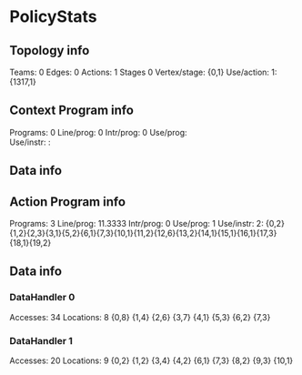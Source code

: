 # PolicyStats
## Topology info
Teams:		0
Edges:		0
Actions:	1
Stages		0
Vertex/stage:	{0,1} 
Use/action:	1: {1317,1} 

## Context Program info
Programs:	0
Line/prog:	0
Intr/prog:	0
Use/prog:	
Use/instr:	: 

## Data info



## Action Program info
Programs:	3
Line/prog:	11.3333
Intr/prog:	0
Use/prog:	1
Use/instr:	2: {0,2}{1,2}{2,3}{3,1}{5,2}{6,1}{7,3}{10,1}{11,2}{12,6}{13,2}{14,1}{15,1}{16,1}{17,3}{18,1}{19,2}

## Data info

### DataHandler 0
Accesses:	34
Locations:	8
{0,8} {1,4} {2,6} {3,7} {4,1} {5,3} {6,2} {7,3} 

### DataHandler 1
Accesses:	20
Locations:	9
{0,2} {1,2} {3,4} {4,2} {6,1} {7,3} {8,2} {9,3} {10,1} 
